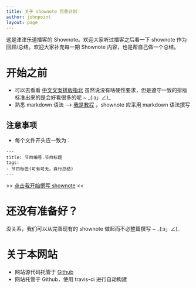 ```yaml
---
title: 关于 shownote 完善计划
author: johnpoint
layout: page
---
```


这是津津乐道播客的 Shownote。欢迎大家听过播客之后看一下 shownote 作为回顾/总结。欢迎大家补充每一期 Shownote 内容，也是帮自己做一个总结。

# 开始之前

- 可以去看看 [中文文案排版指北](https://mazhuang.org/wiki/chinese-copywriting-guidelines/) 虽然说没有啥硬性要求，但是遵守一致的排版标准出来的是会好看很多的呢 ~ \_(:з」∠)\_
- 熟悉 markdown 语法 --> [我是教程](https://github.com/riku/Markdown-Syntax-CN/blob/master/syntax.md) ，shownote 应采用 markdown 语法撰写

## 注意事项

- 每个文件开头应一致为：
```
---
title: 节目编号.节目标题
tags:
- 节目标签(可有可无，自行总结)
---
```

\>\> [点击我开始撰写 shownote](https://github.com/htnpodcast/htnpodcast.github.io/new/source/source/_posts) <<

# 还没有准备好？

没关系，我们可以从完善现有的 shownote 做起而不必整篇撰写 ~ \_(:з」∠)\_

# 关于本网站

- 网站源代码托管于 [Github](https://github.com/htnpodcast/htnpodcast.github.io)
- 网站托管于 Github，使用 travis-ci 进行自动构建


